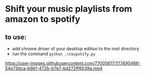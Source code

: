 # Shift your music playlists from amazon to spotify

## to use:
* add chrome driver of your desktop edition to the root directory
* run the command ```python .\tospotify.py```



https://user-images.githubusercontent.com/77005617/177490466-54e73dca-b6b1-472b-b7e7-bd272ff6039a.mp4

